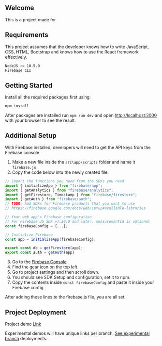 ## Welcome

This is a project made for 

## Requirements

This project assumes that the developer knows how to write JavaScript, CSS, HTML, Bootstrap and knows how to use the React framework effectively.

```bash
NodeJS >= 10.5.0
Firebase CLI
```

## Getting Started

Install all the required packages first using:
```bash
npm install
```

After packages are installed run `npm run dev` and open [http://localhost:3000](http://localhost:3000) with your browser to see the result.

## Additional Setup

With Firebase installed, developers will need to get the API keys from the Firebase console.

1. Make a new file inside the `src\app\scripts` folder and name it `firebase.js`
2. Copy the code below into the newly created file.

```javascript
// Import the functions you need from the SDKs you need
import { initializeApp } from "firebase/app";
import { getAnalytics } from "firebase/analytics";
import { getFirestore, Timestamp } from "firebase/firestore";
import { getAuth } from "firebase/auth";
// TODO: Add SDKs for Firebase products that you want to use
// https://firebase.google.com/docs/web/setup#available-libraries

// Your web app's Firebase configuration
// For Firebase JS SDK v7.20.0 and later, measurementId is optional
const firebaseConfig = {...};

// Initialize Firebase
const app = initializeApp(firebaseConfig);

export const db = getFirestore(app);
export const auth = getAuth(app)
```

3. Go to the [Firebase Console](https://console.firebase.google.com/project/conflix-567b2)
4. Find the gear icon on the top left.
5. Go to project settings and then scroll down.
6. You should see SDK Setup and configuration, set it to npm.
7. Copy the contents inside `const firebaseConfig` and paste it inside your Firebase config. 

After adding these lines to the firebase.js file, you are all set.

## Project Deployment

Project demo [Link](https://conflix.vercel.app)

Experimental demos will have unique links per branch. [See experimental branch](https://github.com/Mavgician/conflix/tree/Experimental) deployments.